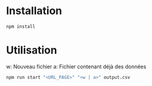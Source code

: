 # Installation
```bash
npm install
```
# Utilisation
w: Nouveau fichier
a: Fichier contenant déjà des données
```bash
npm run start "<URL_PAGE>" "<w | a>" output.csv
```